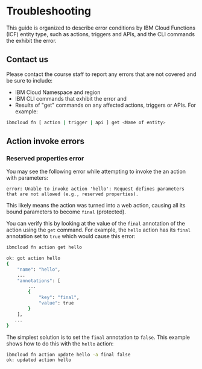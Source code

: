 # Troubleshooting

This guide is organized to describe error conditions by IBM Cloud Functions (ICF) entity type, such as actions, triggers and APIs, and the CLI commands the exhibit the error.

## Contact us

Please contact the course staff to report any errors that are not covered and be sure to include:

* IBM Cloud Namespace and region
* IBM CLI commands that exhibit the error and
* Results of "get" commands on any affected actions, triggers or APIs. For example:

```bash
ibmcloud fn [ action | trigger | api ] get <Name of entity>
```

## Action invoke errors

### Reserved properties error

You may see the following error while attempting to invoke the an action with parameters:

```text
error: Unable to invoke action 'hello': Request defines parameters that are not allowed (e.g., reserved properties).
```

This likely means the action was turned into a web action, causing all its bound parameters to become `final` (protected).

You can verify this by looking at the value of the `final` annotation of the action using the `get` command. For example, the `hello` action has its `final` annotation set to `true` which would cause this error:

```bash
ibmcloud fn action get hello

ok: got action hello
{
    "name": "hello",
    ...
    "annotations": [
        ...
        {
            "key": "final",
            "value": true
        }
    ],
   ...
}
```

The simplest solution is to set the `final` annotation to `false`.  This example shows how to do this with the `hello` action:

```bash
ibmcloud fn action update hello -a final false
ok: updated action hello
```
